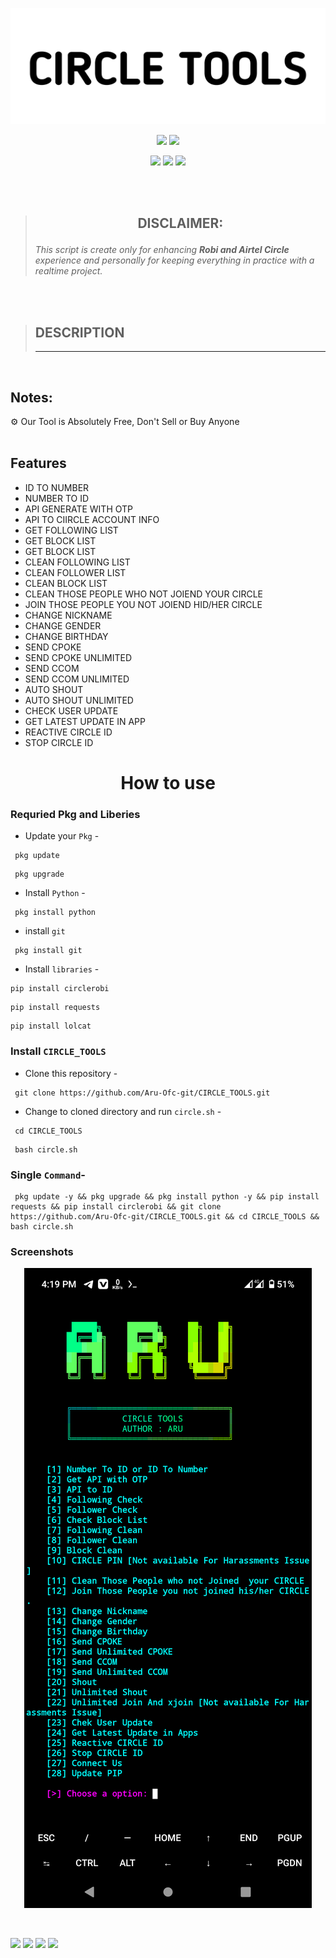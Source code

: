 <!-- CIRCLE_TOOLS -->
<!-- CODED BY ARU -->

<p align="center">
  <img src=".images/Logo.png">
</p>

<p align="center">
  <img src="https://img.shields.io/badge/Version-1.1.0-blue?style=for-the-badge">
  <img src="https://img.shields.io/github/license/Aru-Ofc-git/CIRCLE_TOOLS.git?style=for-the-badge">
</p>

<p align="center">
  <img src="https://img.shields.io/badge/Author-ARU-green?style=flat-square">
  <img src="https://img.shields.io/badge/Open%20Source-Yes-green?style=flat-square">
  <img src="https://img.shields.io/badge/Written%20In-Python-green?style=flat-square">
</p>
<br>
<br>

> <h2><p align='center'><b>DISCLAIMER:</b></p></h2>
> <p><i>This script is create only for enhancing <b>Robi and Airtel Circle</b> experience and personally for keeping everything in practice with a realtime project.</i></p>
<br><br>
> ## DESCRIPTION
> ****


<br>
<h2> Notes: </h2>
⚙ Our Tool is Absolutely Free, Don't Sell or Buy Anyone

<br>
<br>


## Features

- ID TO NUMBER
- NUMBER TO ID
- API GENERATE WITH OTP
- API TO CIIRCLE ACCOUNT INFO
- GET FOLLOWING LIST
- GET BLOCK LIST
- GET BLOCK LIST
- CLEAN FOLLOWING LIST
- CLEAN FOLLOWER LIST
- CLEAN BLOCK LIST
- CLEAN THOSE PEOPLE WHO NOT JOIEND YOUR CIRCLE
- JOIN THOSE PEOPLE YOU NOT JOIEND HID/HER CIRCLE
- CHANGE NICKNAME 
- CHANGE GENDER
- CHANGE BIRTHDAY
- SEND CPOKE
- SEND CPOKE UNLIMITED
- SEND CCOM
- SEND CCOM UNLIMITED
- AUTO SHOUT
- AUTO SHOUT UNLIMITED
- CHECK USER UPDATE
- GET LATEST UPDATE IN APP 
- REACTIVE CIRCLE ID
- STOP CIRCLE ID


<div align='center'><h1> How to use </h1></div>

### Requried Pkg and Liberies
- Update your `Pkg` -
```
 pkg update 
```
```
 pkg upgrade 
```


- Install `Python` -

```
 pkg install python 
```
- install `git`
```
 pkg install git 
```

- Install `libraries` -
```
pip install circlerobi
```
```
pip install requests
```
```
pip install lolcat
```

### Install ``CIRCLE_TOOLS``

- Clone this repository -
```
 git clone https://github.com/Aru-Ofc-git/CIRCLE_TOOLS.git
```

- Change to cloned directory and run `circle.sh` -
```
 cd CIRCLE_TOOLS
```
```
 bash circle.sh
```
### Single `Command`-
```
 pkg update -y && pkg upgrade && pkg install python -y && pip install requests && pip install circlerobi && git clone https://github.com/Aru-Ofc-git/CIRCLE_TOOLS.git && cd CIRCLE_TOOLS && bash circle.sh
```


### Screenshots
<p align="center">
    <img src=".images/Screenshot.png">
</p>
<br>

<p align="left">
  <a href="https://github.com/Aru-Ofc-Git" target="_blank"><img src="https://img.shields.io/badge/Github-It'z--ARU-green?style=for-the-badge&logo=github"></a>
  <a href="https://www.facebook.com/Aru.Ofc" target="_blank"><img src="https://img.shields.io/badge/Facebook-Aru--আরু-red?style=for-the-badge&logo=facebook"></a>
  <a href="https://m.me/1R13A14" target="_blank"><img src="https://img.shields.io/badge/Chat-Messenger-blue?style=for-the-badge&logo=messenger"></a>
 <a href="https://youtube.com/c/ARULyrics1" target="_blank"><img src="https://img.shields.io/badge/YouTube-Aru Lyrics-tomato?style=for-the-badge&logo=youtube"></a>
</p>
